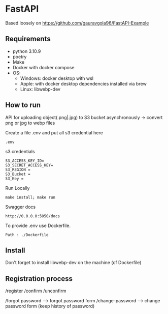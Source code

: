 # FastAPI
Based loosely on https://github.com/gauravgola96/FastAPI-Example

## Requirements
- python 3.10.9
- poetry
- Make
- Docker with docker compose
- OS:
  - Windows: docker desktop with wsl
  - Apple: with docker desktop dependencies installed via brew
  - Linux: libwebp-dev

## How to run
API for uploading object(.png|.jpg) to S3 bucket asynchronously
-> convert png or jpg to webp files

Create a file .env and put all s3 credential here
```
.env
```
s3 credentials 

```
S3_ACCESS_KEY_ID=
S3_SECRET_ACCESS_KEY=
S3_REGION = 
S3_Bucket = 
S3_Key = 

```


Run Locally
```
make install; make run
```

Swagger docs
```
http://0.0.0.0:5050/docs
```

To provide .env use Dockerfile.
```
Path : ./Dockerfile
```

## Install
Don't forget to install libwebp-dev on the machine (cf Dockerfile)

## Registration process

/register
/confirm
/unconfirm

/forgot password --> forgot password form
/change-password --> change password form (keep history of password)
